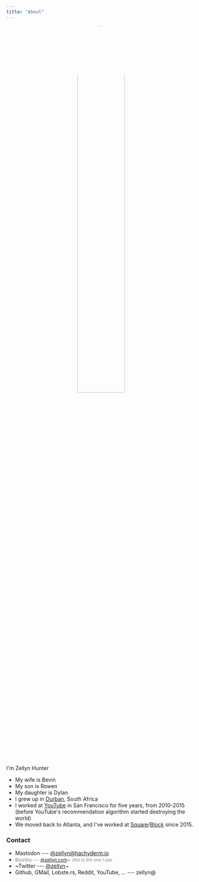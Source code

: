 ```yaml
---
title: "About"
---
```


<div style="text-align:center">
<img src="/img/zellyn.jpg" style="width:50%;float:center;border-radius:50%;border:%eee 2px solid">
</div>

I'm Zellyn Hunter

- My wife is Bevin
- My son is Rowen
- My daughter is Dylan
- I grew up in [Durban](https://en.wikipedia.org/wiki/Durban), South
  Africa
- I worked at [YouTube](https://youtube.com) in San Francisco for five
  years, from 2010-2015 (before YouTube's recommendation algorithm
  started destroying the world)
- We moved back to Atlanta, and I've worked at
  [Square](https://squareup.com)/[Block](https://block.xyz/) since 2015.

<!--
Chronology

- I was born in 1975, in Durban, South Africa, at the [Mother's
  Hospital](https://www.fad.co.za/2018/09/22/maternity-homes/). My mother was there for 10 days(!)
- In 1990, my family spent 7 months on the island of Hawaii
- In 1992, my family moved to the US permanently, which was traumatic
- From 1994-98, I studied Computer Science at [Georgia Tech](https://www.gatech.edu/)
- In 1998/99, I taught English (badly) in
  [Sarajevo](https://en.wikipedia.org/wiki/Sarajevo) for a year after
  college.
- I started working at the end of 1999
-->

### Contact

- Mastodon --- [@zellyn@hachyderm.io](https://hachyderm.io/@zellyn)
  &nbsp; <small style='color:grey'>
- BlueSky --- [@zellyn.com](https://bsky.app/profile/zellyn.com)_← this is the one I use_</small>
- ~Twitter --- [@zellyn](https://twitter.com/zellyn)~
- Github, GMail, Lobste.rs, Reddit, YouTube, ... --- zellyn@
